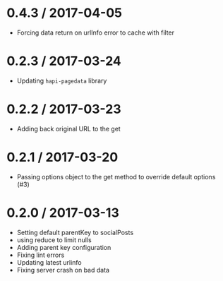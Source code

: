 
0.4.3 / 2017-04-05
==================

  * Forcing data return on urlInfo error to cache with filter

0.2.3 / 2017-03-24
==================

  * Updating `hapi-pagedata` library

0.2.2 / 2017-03-23
==================
  
  * Adding back original URL to the get

0.2.1 / 2017-03-20
==================

  * Passing options object to the get method to override default options (#3)

0.2.0 / 2017-03-13
==================

  * Setting default parentKey to socialPosts
  * using reduce to limit nulls
  * Adding parent key configuration
  * Fixing lint errors
  * Updating latest urlinfo
  * Fixing server crash on bad data
